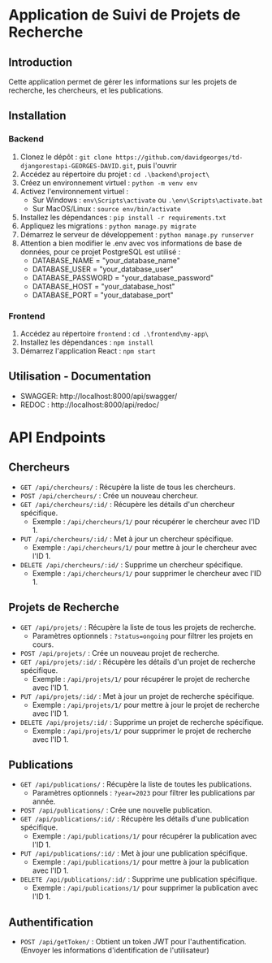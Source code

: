 # Application de Suivi de Projets de Recherche

## Introduction

Cette application permet de gérer les informations sur les projets de recherche, les chercheurs, et les publications.

## Installation

### Backend

1. Clonez le dépôt : `git clone https://github.com/davidgeorges/td-djangorestapi-GEORGES-DAVID.git`, puis l'ouvrir
2. Accédez au répertoire du projet : `cd .\backend\project\`
3. Créez un environnement virtuel : `python -m venv env`
4. Activez l'environnement virtuel :
   - Sur Windows : `env\Scripts\activate` ou `.\env\Scripts\activate.bat`
   - Sur MacOS/Linux : `source env/bin/activate`
5. Installez les dépendances : `pip install -r requirements.txt`
6. Appliquez les migrations : `python manage.py migrate`
7. Démarrez le serveur de développement : `python manage.py runserver`
8. Attention a bien modifier le .env avec vos informations de base de données, pour ce projet PostgreSQL est utilisé :
   - DATABASE_NAME = "your_database_name"
   - DATABASE_USER = "your_database_user"
   - DATABASE_PASSWORD = "your_database_password"
   - DATABASE_HOST = "your_database_host"
   - DATABASE_PORT = "your_database_port"

### Frontend

1. Accédez au répertoire `frontend` : `cd .\frontend\my-app\`
2. Installez les dépendances : `npm install`
4. Démarrez l'application React : `npm start`

## Utilisation - Documentation
- SWAGGER:  http://localhost:8000/api/swagger/
- REDOC : http://localhost:8000/api/redoc/


# API Endpoints

## Chercheurs

- `GET /api/chercheurs/` : Récupère la liste de tous les chercheurs.
- `POST /api/chercheurs/` : Crée un nouveau chercheur.
- `GET /api/chercheurs/:id/` : Récupère les détails d'un chercheur spécifique.
  - Exemple : `/api/chercheurs/1/` pour récupérer le chercheur avec l'ID 1.
- `PUT /api/chercheurs/:id/` : Met à jour un chercheur spécifique.
  - Exemple : `/api/chercheurs/1/` pour mettre à jour le chercheur avec l'ID 1.
- `DELETE /api/chercheurs/:id/` : Supprime un chercheur spécifique.
  - Exemple : `/api/chercheurs/1/` pour supprimer le chercheur avec l'ID 1.

## Projets de Recherche

- `GET /api/projets/` : Récupère la liste de tous les projets de recherche.
  - Paramètres optionnels : `?status=ongoing` pour filtrer les projets en cours.
- `POST /api/projets/` : Crée un nouveau projet de recherche.
- `GET /api/projets/:id/` : Récupère les détails d'un projet de recherche spécifique.
  - Exemple : `/api/projets/1/` pour récupérer le projet de recherche avec l'ID 1.
- `PUT /api/projets/:id/` : Met à jour un projet de recherche spécifique.
  - Exemple : `/api/projets/1/` pour mettre à jour le projet de recherche avec l'ID 1.
- `DELETE /api/projets/:id/` : Supprime un projet de recherche spécifique.
  - Exemple : `/api/projets/1/` pour supprimer le projet de recherche avec l'ID 1.

## Publications

- `GET /api/publications/` : Récupère la liste de toutes les publications.
  - Paramètres optionnels : `?year=2023` pour filtrer les publications par année.
- `POST /api/publications/` : Crée une nouvelle publication.
- `GET /api/publications/:id/` : Récupère les détails d'une publication spécifique.
  - Exemple : `/api/publications/1/` pour récupérer la publication avec l'ID 1.
- `PUT /api/publications/:id/` : Met à jour une publication spécifique.
  - Exemple : `/api/publications/1/` pour mettre à jour la publication avec l'ID 1.
- `DELETE /api/publications/:id/` : Supprime une publication spécifique.
  - Exemple : `/api/publications/1/` pour supprimer la publication avec l'ID 1.

## Authentification

- `POST /api/getToken/` : Obtient un token JWT pour l'authentification. (Envoyer les informations d'identification de l'utilisateur)
